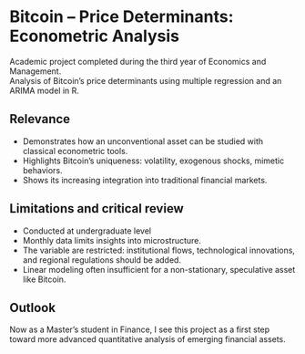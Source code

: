 # Bitcoin – Price Determinants: Econometric Analysis  

Academic project completed during the third year of Economics and Management.  
Analysis of Bitcoin’s price determinants using multiple regression and an ARIMA model in R.  

## Relevance  
- Demonstrates how an unconventional asset can be studied with classical econometric tools.  
- Highlights Bitcoin’s uniqueness: volatility, exogenous shocks, mimetic behaviors.  
- Shows its increasing integration into traditional financial markets.  

## Limitations and critical review  
- Conducted at undergraduate level  
- Monthly data limits insights into microstructure.  
- The variable are restricted: institutional flows, technological innovations, and regional regulations should be added.  
- Linear modeling often insufficient for a non-stationary, speculative asset like Bitcoin.  

## Outlook  
Now as a Master’s student in Finance, I see this project as a first step toward more advanced quantitative analysis of emerging financial assets.  

